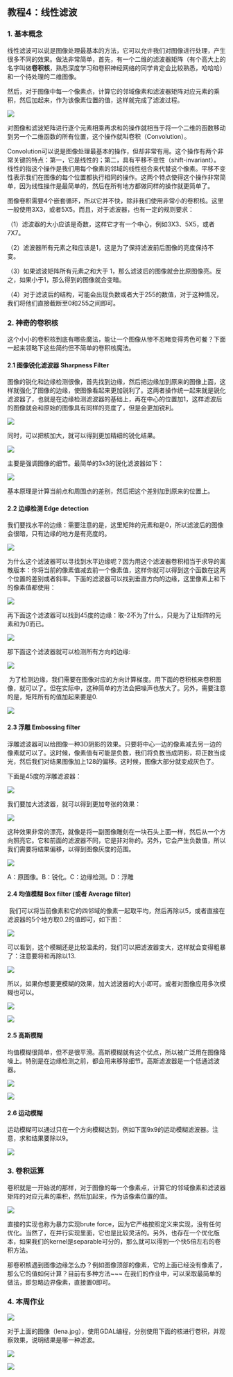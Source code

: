 ## 教程4：线性滤波

### 1. 基本概念

线性滤波可以说是图像处理最基本的方法，它可以允许我们对图像进行处理，产生很多不同的效果。做法非常简单，首先，有一个二维的滤波器矩阵（有个高大上的名字叫做**卷积核**，熟悉深度学习和卷积神经网络的同学肯定会比较熟悉，哈哈哈）和一个待处理的二维图像。

然后，对于图像中每一个像素点，计算它的邻域像素和滤波器矩阵对应元素的乘积，然后加起来，作为该像素位置的值，这样就完成了滤波过程。

![](C:\Users\Administrator\Desktop\6deb72a3ly1fwny4ycinaj20g70csafb.jpg)





对图像和滤波矩阵进行逐个元素相乘再求和的操作就相当于将一个二维的函数移动到另一个二维函数的所有位置，这个操作就叫卷积（Convolution）。

Convolution可以说是图像处理最基本的操作，但却非常有用。这个操作有两个非常关键的特点：第一，它是线性的；第二，具有平移不变性（shift-invariant）。线性的指这个操作是我们用每个像素的邻域的线性组合来代替这个像素。平移不变性表示我们在图像的每个位置都执行相同的操作。这两个特点使得这个操作非常简单，因为线性操作是最简单的，然后在所有地方都做同样的操作就更简单了。

图像卷积需要4个嵌套循环，所以它并不快，除非我们使用非常小的卷积核。这里一般使用3X3，或者5X5。而且，对于滤波器，也有一定的规则要求：

（1）滤波器的大小应该是奇数，这样它才有一个中心，例如3X3、5X5，或者7X7。

（2）滤波器所有元素之和应该是1，这是为了保持滤波前后图像的亮度保持不变。

（3）如果滤波矩阵所有元素之和大于 1，那么滤波后的图像就会比原图像亮。反之，如果小于1，那么得到的图像就会变暗。

（4）对于滤波后的结构，可能会出现负数或者大于255的数值，对于这种情况，我们将他们直接截断至0和255之间即可。



### 2. 神奇的卷积核

这个小小的卷积核到底有哪些魔法，能让一个图像从惨不忍睹变得秀色可餐？下面一起来领略下这些简约但不简单的卷积核魔法。

#### 2.1 图像锐化滤波器 Sharpness Filter

图像的锐化和边缘检测很像，首先找到边缘，然后把边缘加到原来的图像上面，这样就强化了图像的边缘，使图像看起来更加锐利了。这两者操作统一起来就是锐化滤波器了，也就是在边缘检测滤波器的基础上，再在中心的位置加1，这样滤波后的图像就会和原始的图像具有同样的亮度了，但是会更加锐利。

![](http://ww1.sinaimg.cn/large/6deb72a3ly1fwo1cuu006j20ld06aajc.jpg)

同时，可以把核加大，就可以得到更加精细的锐化结果。

![](http://ww1.sinaimg.cn/large/6deb72a3ly1fwo1dm3tfjj20le05kah6.jpg)

主要是强调图像的细节。最简单的3x3的锐化滤波器如下： 

![](http://ww1.sinaimg.cn/large/6deb72a3ly1fwo1eqyyzoj20l903caaf.jpg)

基本原理是计算当前点和周围点的差别，然后把这个差别加到原来的位置上。



#### 2.2 边缘检测 Edge detection

我们要找水平的边缘：需要注意的是，这里矩阵的元素和是0，所以滤波后的图像会很暗，只有边缘的地方是有亮度的。 

![](http://ww1.sinaimg.cn/large/6deb72a3ly1fwo1g91zs4j20la05in3r.jpg)

为什么这个滤波器可以寻找到水平边缘呢？因为用这个滤波器卷积相当于求导的离散版本：你将当前的像素值减去前一个像素值，这样你就可以得到这个函数在这两个位置的差别或者斜率。下面的滤波器可以找到垂直方向的边缘，这里像素上和下的像素值都使用： 

![](http://ww1.sinaimg.cn/large/6deb72a3ly1fwo1gy66omj20lc05o7bc.jpg)

再下面这个滤波器可以找到45度的边缘：取-2不为了什么，只是为了让矩阵的元素和为0而已。 

![](http://ww1.sinaimg.cn/large/6deb72a3ly1fwo1lp5vjnj20lg05un54.jpg)

那下面这个滤波器就可以检测所有方向的边缘: 

![](http://ww1.sinaimg.cn/large/6deb72a3ly1fwo1m2ulndj20lc06aguf.jpg)

 为了检测边缘，我们需要在图像对应的方向计算梯度。用下面的卷积核来卷积图像，就可以了。但在实际中，这种简单的方法会把噪声也放大了。另外，需要注意的是，矩阵所有的值加起来要是0. 

![](http://ww1.sinaimg.cn/large/6deb72a3ly1fwo1igkjmij20jn03h0t7.jpg)



#### 2.3 浮雕 Embossing filter

浮雕滤波器可以给图像一种3D阴影的效果。只要将中心一边的像素减去另一边的像素就可以了。这时候，像素值有可能是负数，我们将负数当成阴影，将正数当成光，然后我们对结果图像加上128的偏移。这时候，图像大部分就变成灰色了。

下面是45度的浮雕滤波器：

![](http://ww1.sinaimg.cn/large/6deb72a3ly1fwo1jhawsaj20lb069tho.jpg)



我们要加大滤波器，就可以得到更加夸张的效果：

![](http://ww1.sinaimg.cn/large/6deb72a3ly1fwo1jzgjsrj20lb05un4l.jpg)

这种效果非常的漂亮，就像是将一副图像雕刻在一块石头上面一样，然后从一个方向照亮它。它和前面的滤波器不同，它是非对称的。另外，它会产生负数值，所以我们需要将结果偏移，以得到图像灰度的范围。 

![](http://ww1.sinaimg.cn/large/6deb72a3ly1fwo1mhbu64j20lb0fsqij.jpg)

A：原图像。B：锐化。C：边缘检测。D：浮雕 



#### 2.4 均值模糊 Box filter (或者 Average filter)

 我们可以将当前像素和它的四邻域的像素一起取平均，然后再除以5，或者直接在滤波器的5个地方取0.2的值即可，如下图： 

![](http://ww1.sinaimg.cn/large/6deb72a3ly1fwo1nlw8rkj20lf06a7bu.jpg)

可以看到，这个模糊还是比较温柔的，我们可以把滤波器变大，这样就会变得粗暴了：注意要将和再除以13. 

![](http://ww1.sinaimg.cn/large/6deb72a3ly1fwo1o38aq3j20ld05p7aw.jpg)

所以，如果你想要更模糊的效果，加大滤波器的大小即可。或者对图像应用多次模糊也可以。 

![](http://ww1.sinaimg.cn/large/6deb72a3ly1fwo1olqs8zj20bt03sdg7.jpg)

![](http://ww1.sinaimg.cn/large/6deb72a3ly1fwo1p0ahpqj20l0097n32.jpg)



#### 2.5 高斯模糊

均值模糊很简单，但不是很平滑。高斯模糊就有这个优点，所以被广泛用在图像降噪上。特别是在边缘检测之前，都会用来移除细节。高斯滤波器是一个低通滤波器。 

![](http://ww1.sinaimg.cn/large/6deb72a3ly1fwo1py5ubaj20kp095mzl.jpg)

![](http://ww1.sinaimg.cn/large/6deb72a3ly1fwo1q95fbuj20l809hjyn.jpg)



#### 2.6 运动模糊

运动模糊可以通过只在一个方向模糊达到，例如下面9x9的运动模糊滤波器。注意，求和结果要除以9。 

![](http://ww1.sinaimg.cn/large/6deb72a3ly1fwo1sb2gbpj20ks07wafi.jpg)

### 3. 卷积运算

卷积就是一开始说的那样，对于图像的每一个像素点，计算它的邻域像素和滤波器矩阵的对应元素的乘积，然后加起来，作为该像素位置的值。 

![](http://ww1.sinaimg.cn/large/6deb72a3ly1fwo1ts0im0j20et0dlq4s.jpg)

直接的实现也称为暴力实现brute force，因为它严格按照定义来实现，没有任何优化。当然了，在并行实现里面，它也是比较灵活的。另外，也存在一个优化版本，如果我们的kernel是separable可分的，那么就可以得到一个快5倍左右的卷积方法。 

那卷积核遇到图像边缘怎么办？例如图像顶部的像素，它的上面已经没有像素了，那么它的值如何计算？目前有多种方法~~~ 在我们的作业中，可以采取最简单的做法，即忽略边界像素，直接置0即可。



### 4. 本周作业

![](http://ww1.sinaimg.cn/large/6deb72a3ly1fwo23bb045j20740740ty.jpg)

对于上面的图像（lena.jpg），使用GDAL编程，分别使用下面的核进行卷积，并观察效果，说明结果是哪一种滤波。

![](http://ww1.sinaimg.cn/large/6deb72a3ly1fwo2w4e7huj20go0ehabl.jpg)



![](http://ww1.sinaimg.cn/large/6deb72a3ly1fwo2x14c50j20gl05z0tf.jpg)









